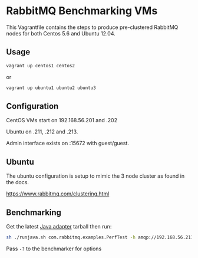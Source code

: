 # RabbitMQ Benchmarking VMs

This Vagrantfile contains the steps to produce pre-clustered RabbitMQ nodes for
both Centos 5.6 and Ubuntu 12.04.

## Usage

```bash
vagrant up centos1 centos2
```

or

```bash
vagrant up ubuntu1 ubuntu2 ubuntu3
```

## Configuration

CentOS VMs start on 192.168.56.201 and .202

Ubuntu on .211, .212 and .213.

Admin interface exists on :15672 with guest/guest.

## Ubuntu

The ubuntu configuration is setup to mimic the 3 node cluster as found in the docs.

https://www.rabbitmq.com/clustering.html

## Benchmarking

Get the latest [Java adapter](http://www.rabbitmq.com/java-client.html) tarball
then run:

```bash
sh ./runjava.sh com.rabbitmq.examples.PerfTest -h amqp://192.168.56.211/%2f -u test
```

Pass `-?` to the benchmarker for options
